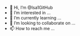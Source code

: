 - 👋 Hi, I’m @Isa1GitHub
- 👀 I’m interested in ...
- 🌱 I’m currently learning ...
- 💞️ I’m looking to collaborate on ...
- 📫 How to reach me ...

<!---
Isa1GitHub/Isa1GitHub is a ✨ special ✨ repository because its `README.md` (this file) appears on your GitHub profile.
You can click the Preview link to take a look at your changes.
--->

